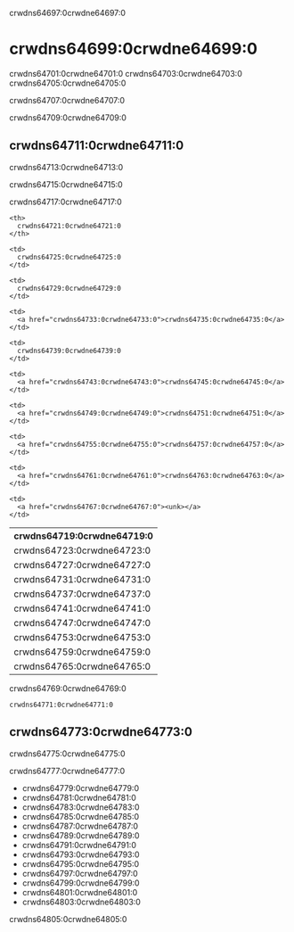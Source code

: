 crwdns64697:0crwdne64697:0
# crwdns64699:0crwdne64699:0

crwdns64701:0crwdne64701:0 crwdns64703:0crwdne64703:0 crwdns64705:0crwdne64705:0

crwdns64707:0crwdne64707:0

crwdns64709:0crwdne64709:0

## crwdns64711:0crwdne64711:0

crwdns64713:0crwdne64713:0

crwdns64715:0crwdne64715:0

crwdns64717:0crwdne64717:0

<table spaces-before="0">
  <tr>
    <th>
      crwdns64719:0crwdne64719:0
    </th>
    
    <th>
      crwdns64721:0crwdne64721:0
    </th>
  </tr>
  
  <tr>
    <td>
      crwdns64723:0crwdne64723:0
    </td>
    
    <td>
      crwdns64725:0crwdne64725:0
    </td>
  </tr>
  
  <tr>
    <td>
      crwdns64727:0crwdne64727:0
    </td>
    
    <td>
      crwdns64729:0crwdne64729:0
    </td>
  </tr>
  
  <tr>
    <td>
      crwdns64731:0crwdne64731:0
    </td>
    
    <td>
      <a href="crwdns64733:0crwdne64733:0">crwdns64735:0crwdne64735:0</a>
    </td>
  </tr>
  
  <tr>
    <td>
      crwdns64737:0crwdne64737:0
    </td>
    
    <td>
      crwdns64739:0crwdne64739:0
    </td>
  </tr>
  
  <tr>
    <td>
      crwdns64741:0crwdne64741:0
    </td>
    
    <td>
      <a href="crwdns64743:0crwdne64743:0">crwdns64745:0crwdne64745:0</a>
    </td>
  </tr>
  
  <tr>
    <td>
      crwdns64747:0crwdne64747:0
    </td>
    
    <td>
      <a href="crwdns64749:0crwdne64749:0">crwdns64751:0crwdne64751:0</a>
    </td>
  </tr>
  
  <tr>
    <td>
      crwdns64753:0crwdne64753:0
    </td>
    
    <td>
      <a href="crwdns64755:0crwdne64755:0">crwdns64757:0crwdne64757:0</a>
    </td>
  </tr>
  
  <tr>
    <td>
      crwdns64759:0crwdne64759:0
    </td>
    
    <td>
      <a href="crwdns64761:0crwdne64761:0">crwdns64763:0crwdne64763:0</a>
    </td>
  </tr>
  
  <tr>
    <td>
      crwdns64765:0crwdne64765:0
    </td>
    
    <td>
      <a href="crwdns64767:0crwdne64767:0"><unk></a>
    </td>
  </tr>
</table>

crwdns64769:0crwdne64769:0

```
crwdns64771:0crwdne64771:0
```

## crwdns64773:0crwdne64773:0

crwdns64775:0crwdne64775:0

crwdns64777:0crwdne64777:0

- crwdns64779:0crwdne64779:0
- crwdns64781:0crwdne64781:0
- crwdns64783:0crwdne64783:0
- crwdns64785:0crwdne64785:0
- crwdns64787:0crwdne64787:0
- crwdns64789:0crwdne64789:0
- crwdns64791:0crwdne64791:0
- crwdns64793:0crwdne64793:0
- crwdns64795:0crwdne64795:0
- crwdns64797:0crwdne64797:0
- crwdns64799:0crwdne64799:0
- crwdns64801:0crwdne64801:0
- crwdns64803:0crwdne64803:0

crwdns64805:0crwdne64805:0
